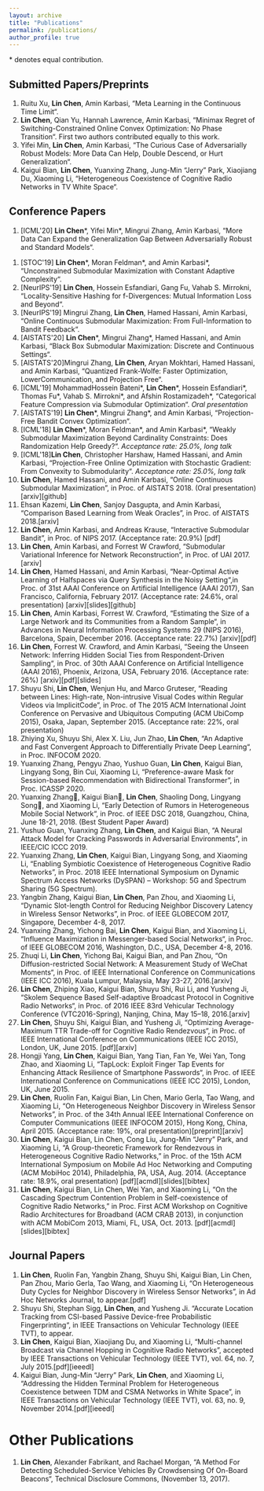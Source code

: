 ```yaml
---
layout: archive
title: "Publications"
permalink: /publications/
author_profile: true
---
```


<!-- {% if author.googlescholar %}
  You can also find my articles on <u><a href="{{author.googlescholar}}">my Google Scholar profile</a>.</u>
{% endif %}

{% include base_path %}

{% for post in site.publications reversed %}
  {% include archive-single.html %}
{% endfor %} -->

\* denotes equal contribution.

## Submitted Papers/Preprints

1. Ruitu Xu, **Lin Chen**, Amin Karbasi, “Meta Learning in the Continuous Time Limit“.
2. **Lin Chen**, Qian Yu, Hannah Lawrence, Amin Karbasi, “Minimax Regret of Switching-Constrained Online Convex Optimization: No Phase Transition“. First two authors contributed equally to this work.
3. Yifei Min, **Lin Chen**, Amin Karbasi, “The Curious Case of Adversarially Robust Models: More Data Can Help, Double Descend, or Hurt Generalization“.
1. Kaigui Bian, **Lin Chen**, Yuanxing Zhang, Jung-Min “Jerry” Park, Xiaojiang Du, Xiaoming Li, “Heterogeneous Coexistence of Cognitive Radio Networks in TV White Space“.

## Conference Papers
1. [ICML'20] **Lin Chen**\*, Yifei Min\*, Mingrui Zhang, Amin Karbasi, “More Data Can Expand the Generalization Gap Between Adversarially Robust and Standard Models“. 
<!-- First two authors contributed equally to this work. -->
1. [STOC'19] **Lin Chen**\*, Moran Feldman\*, and Amin Karbasi\*, “Unconstrained Submodular Maximization with Constant Adaptive Complexity“.
1. [NeurIPS'19] **Lin Chen**, Hossein Esfandiari, Gang Fu, Vahab S. Mirrokni, “Locality-Sensitive Hashing for f-Divergences: Mutual Information Loss and Beyond“.
4. [NeurIPS'19] Mingrui Zhang, **Lin Chen**, Hamed Hassani, Amin Karbasi, “Online Continuous Submodular Maximization: From Full-Information to Bandit Feedback“.
5. [AISTATS'20] **Lin Chen**\*, Mingrui Zhang\*, Hamed Hassani, and Amin Karbasi, “Black Box Submodular Maximization: Discrete and Continuous Settings“.
6. [AISTATS'20]Mingrui Zhang, **Lin Chen**, Aryan Mokhtari, Hamed Hassani, and Amin Karbasi, “Quantized Frank-Wolfe: Faster Optimization, LowerCommunication, and Projection Free“.
7. [ICML'19] MohammadHossein Bateni\*, **Lin Chen**\*, Hossein Esfandiari\*, Thomas Fu\*, Vahab S. Mirrokni\*, and Afshin Rostamizadeh\*, “Categorical Feature Compression via Submodular Optimization“. *Oral presentation*
8. [AISTATS'19] **Lin Chen**\*, Mingrui Zhang\*, and Amin Karbasi, “Projection-Free Bandit Convex Optimization“. 
9. [ICML'18] **Lin Chen**\*, Moran Feldman\*, and Amin Karbasi\*, “Weakly Submodular Maximization Beyond Cardinality Constraints: Does Randomization Help Greedy?“. *Acceptance rate: 25.0%, long talk*
10. [ICML'18]**Lin Chen**, Christopher Harshaw, Hamed Hassani, and Amin Karbasi, “Projection-Free Online Optimization with Stochastic Gradient: From Convexity to Submodularity“. *Acceptance rate: 25.0%, long talk*
11. **Lin Chen**, Hamed Hassani, and Amin Karbasi, “Online Continuous Submodular Maximization”, in Proc. of AISTATS 2018. (Oral presentation)[arxiv][github]
12. Ehsan Kazemi, **Lin Chen**, Sanjoy Dasgupta, and Amin Karbasi, “Comparison Based Learning from Weak Oracles”, in Proc. of AISTATS 2018.[arxiv]
1. **Lin Chen**, Amin Karbasi, and Andreas Krause, “Interactive Submodular Bandit”, in Proc. of NIPS 2017. (Acceptance rate: 20.9%) [pdf]
1. **Lin Chen**, Amin Karbasi, and Forrest W Crawford, “Submodular Variational Inference for Network Reconstruction”, in Proc. of UAI 2017. [arxiv]
1. **Lin Chen**, Hamed Hassani, and Amin Karbasi, “Near-Optimal Active Learning of Halfspaces via Query Synthesis in the Noisy Setting“,in Proc. of 31st AAAI Conference on Artificial Intelligence (AAAI 2017), San Francisco, California, February 2017. (Acceptance rate: 24.6%, oral presentation) [arxiv][slides][github]
1. **Lin Chen**, Amin Karbasi, Forrest W. Crawford, “Estimating the Size of a Large Network and its Communities from a Random Sample“, in Advances in Neural Information Processing Systems 29 (NIPS 2016), Barcelona, Spain, December 2016. (Acceptance rate: 22.7%) [arxiv][pdf]
1. **Lin Chen**, Forrest W. Crawford, and Amin Karbasi, “Seeing the Unseen Network: Inferring Hidden Social Ties from Respondent-Driven Sampling“, in Proc. of 30th AAAI Conference on Artificial Intelligence (AAAI 2016), Phoenix, Arizona, USA, February 2016. (Acceptance rate: 26%) [arxiv][pdf][slides]
1. Shuyu Shi, **Lin Chen**, Wenjun Hu, and Marco Gruteser, “Reading between Lines: High-rate, Non-intrusive Visual Codes within Regular Videos via ImplicitCode”, in Proc. of The 2015 ACM International Joint Conference on Pervasive and Ubiquitous Computing (ACM UbiComp 2015), Osaka, Japan, September 2015. (Acceptance rate: 22%, oral presentation)
1. Zhiying Xu, Shuyu Shi, Alex X. Liu, Jun Zhao, **Lin Chen**, “An Adaptive and Fast Convergent Approach to Differentially Private Deep Learning“, in Proc. INFOCOM 2020.
1. Yuanxing Zhang, Pengyu Zhao, Yushuo Guan, **Lin Chen**, Kaigui Bian, Lingyang Song, Bin Cui, Xiaoming Li, “Preference-aware Mask for Session-based Recommendation with Bidirectional Transformer”, in Proc. ICASSP 2020.
1. Yuanxing Zhang, Kaigui Bian, **Lin Chen**, Shaoling Dong, Lingyang Song, and Xiaoming Li, “Early Detection of Rumors in Heterogeneous Mobile Social Network“, in Proc. of IEEE DSC 2018, Guangzhou, China, June 18-21, 2018. (Best Student Paper Award)
1. Yushuo Guan, Yuanxing Zhang, **Lin Chen**, and Kaigui Bian, “A Neural Attack Model for Cracking Passwords in Adversarial Environments”, in IEEE/CIC ICCC 2019.
1. Yuanxing Zhang, **Lin Chen**, Kaigui Bian, Lingyang Song, and Xiaoming Li, “Enabling Symbiotic Coexistence of Heterogeneous Cognitive Radio Networks”, in Proc. 2018 IEEE International Symposium on Dynamic Spectrum Access Networks (DySPAN) – Workshop: 5G and Spectrum Sharing (5G Spectrum).
1. Yangbin Zhang, Kaigui Bian, **Lin Chen**, Pan Zhou, and Xiaoming Li, “Dynamic Slot-length Control for Reducing Neighbor Discovery Latency in Wireless Sensor Networks”, in Proc. of IEEE GLOBECOM 2017, Singapore, December 4-8, 2017.
1. Yuanxing Zhang, Yichong Bai, **Lin Chen**, Kaigui Bian, and Xiaoming Li, “Influence Maximization in Messenger-based Social Networks“, in Proc. of IEEE GLOBECOM 2016, Washington, D.C., USA, December 4-8, 2016.
1. Zhuqi Li, **Lin Chen**, Yichong Bai, Kaigui Bian, and Pan Zhou, “On Diffusion-restricted Social Network: A Measurement Study of WeChat Moments“, in Proc. of IEEE International Conference on Communications (IEEE ICC 2016), Kuala Lumpur, Malaysia, May 23-27, 2016.[arxiv]
1. **Lin Chen**, Zhiping Xiao, Kaigui Bian, Shuyu Shi, Rui Li, and Yusheng Ji, “Skolem Sequence Based Self-adaptive Broadcast Protocol in Cognitive Radio Networks“, in Proc. of 2016 IEEE 83rd Vehicular Technology Conference (VTC2016-Spring), Nanjing, China, May 15–18, 2016.[arxiv]
1. **Lin Chen**, Shuyu Shi, Kaigui Bian, and Yusheng Ji, “Optimizing Average-Maximum TTR Trade-off for Cognitive Radio Rendezvous“, in Proc. of  IEEE International Conference on Communications (IEEE ICC 2015), London, UK, June 2015. [pdf][arxiv]
1. Hongji Yang, **Lin Chen**, Kaigui Bian, Yang Tian, Fan Ye, Wei Yan, Tong Zhao, and Xiaoming Li, “TapLock: Exploit Finger Tap Events for Enhancing Attack Resilience of Smartphone Passwords“, in Proc. of IEEE International Conference on Communications (IEEE ICC 2015), London, UK, June 2015.
1. **Lin Chen**, Ruolin Fan, Kaigui Bian, Lin Chen, Mario Gerla, Tao Wang, and Xiaoming Li, “On Heterogeneous Neighbor Discovery in Wireless Sensor Networks”, in Proc. of the 34th Annual IEEE International Conference on Computer Communications (IEEE INFOCOM 2015), Hong Kong, China, April 2015. (Acceptance rate: 19%, oral presentation)[preprint][arxiv]
1. **Lin Chen**, Kaigui Bian, Lin Chen, Cong Liu, Jung-Min “Jerry” Park, and Xiaoming Li, “A Group-theoretic Framework for Rendezvous in Heterogeneous Cognitive Radio Networks,” in Proc. of the 15th ACM International Symposium on Mobile Ad Hoc Networking and Computing (ACM MobiHoc 2014), Philadelphia, PA, USA, Aug. 2014. (Acceptance rate: 18.9%, oral presentation) [pdf][acmdl][slides][bibtex]
1. **Lin Chen**, Kaigui Bian, Lin Chen, Wei Yan, and Xiaoming Li, “On the Cascading Spectrum Contention Problem in Self-coexistence of Cognitive Radio Networks,” in Proc. First ACM Workshop on Cognitive Radio Architectures for Broadband (ACM CRAB 2013), in conjunction with ACM MobiCom 2013, Miami, FL, USA, Oct. 2013. [pdf][acmdl][slides][bibtex]

## Journal Papers
1. **Lin Chen**, Ruolin Fan, Yangbin Zhang, Shuyu Shi, Kaigui Bian, Lin Chen, Pan Zhou, Mario Gerla, Tao Wang, and Xiaoming Li, “On Heterogeneous Duty Cycles for Neighbor Discovery in Wireless Sensor Networks”, in Ad Hoc Networks Journal, to appear.[pdf]
1. Shuyu Shi, Stephan Sigg, **Lin Chen**, and Yusheng Ji. “Accurate Location Tracking from CSI-based Passive Device-free Probabilistic Fingerprinting“, in IEEE Transactions on Vehicular Technology (IEEE TVT), to appear.
1. **Lin Chen**, Kaigui Bian, Xiaojiang Du, and Xiaoming Li, “Multi-channel Broadcast via Channel Hopping in Cognitive Radio Networks”, accepted by IEEE Transactions on Vehicular Technology (IEEE TVT), vol. 64, no. 7, July 2015.[pdf][ieeedl]
1. Kaigui Bian, Jung-Min “Jerry” Park, **Lin Chen**, and Xiaoming Li, “Addressing the Hidden Terminal Problem for Heterogeneous Coexistence between TDM and CSMA Networks in White Space”, in IEEE Transactions on Vehicular Technology (IEEE TVT), vol. 63, no. 9, November 2014.[pdf][ieeedl]

# Other Publications
1. **Lin Chen**, Alexander Fabrikant, and Rachael Morgan, “A Method For Detecting Scheduled-Service Vehicles By Crowdsensing Of On-Board Beacons“, Technical Disclosure Commons, (November 13, 2017).